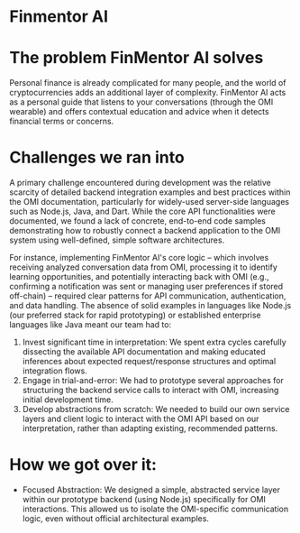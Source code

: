 # Finmentor AI

# The problem FinMentor AI solves
Personal finance is already complicated for many people, and the world of cryptocurrencies adds an additional layer of complexity. FinMentor AI acts as a personal guide that listens to your conversations (through the OMI wearable) and offers contextual education and advice when it detects financial terms or concerns.

# Challenges we ran into
A primary challenge encountered during development was the relative scarcity of detailed backend integration examples and best practices within the OMI documentation, particularly for widely-used server-side languages such as Node.js, Java, and Dart. While the core API functionalities were documented, we found a lack of concrete, end-to-end code samples demonstrating how to robustly connect a backend application to the OMI system using well-defined, simple software architectures.

For instance, implementing FinMentor AI's core logic – which involves receiving analyzed conversation data from OMI, processing it to identify learning opportunities, and potentially interacting back with OMI (e.g., confirming a notification was sent or managing user preferences if stored off-chain) – required clear patterns for API communication, authentication, and data handling. The absence of solid examples in languages like Node.js (our preferred stack for rapid prototyping) or established enterprise languages like Java meant our team had to:

1. Invest significant time in interpretation: We spent extra cycles carefully dissecting the available API documentation and making educated inferences about expected request/response structures and optimal integration flows.
2. Engage in trial-and-error: We had to prototype several approaches for structuring the backend service calls to interact with OMI, increasing initial development time.
3. Develop abstractions from scratch: We needed to build our own service layers and client logic to interact with the OMI API based on our interpretation, rather than adapting existing, recommended patterns.

# How we got over it:

- Focused Abstraction: We designed a simple, abstracted service layer within our prototype backend (using Node.js) specifically for OMI interactions. This allowed us to isolate the OMI-specific communication logic, even without official architectural examples.
